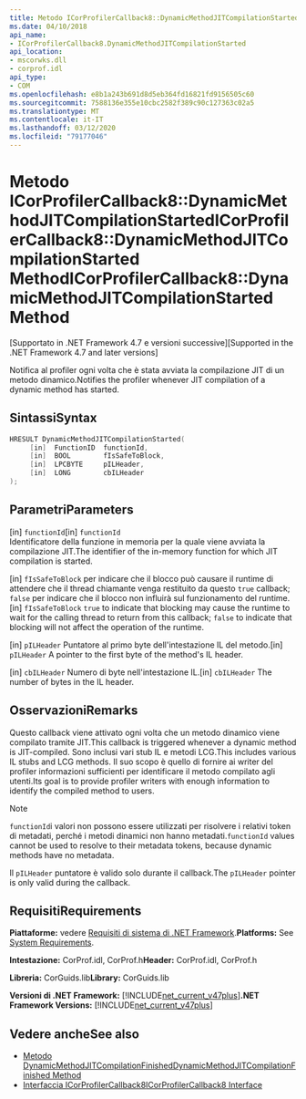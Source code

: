 ```yaml
---
title: Metodo ICorProfilerCallback8::DynamicMethodJITCompilationStartedICorProfilerCallback8::DynamicMethodJITCompilationStarted Method
ms.date: 04/10/2018
api_name:
- ICorProfilerCallback8.DynamicMethodJITCompilationStarted
api_location:
- mscorwks.dll
- corprof.idl
api_type:
- COM
ms.openlocfilehash: e8b1a243b691d8d5eb364fd16821fd9156505c60
ms.sourcegitcommit: 7588136e355e10cbc2582f389c90c127363c02a5
ms.translationtype: MT
ms.contentlocale: it-IT
ms.lasthandoff: 03/12/2020
ms.locfileid: "79177046"
---
```

# <a name="icorprofilercallback8dynamicmethodjitcompilationstarted-method"></a><span data-ttu-id="7cb6e-102">Metodo ICorProfilerCallback8::DynamicMethodJITCompilationStartedICorProfilerCallback8::DynamicMethodJITCompilationStarted Method</span><span class="sxs-lookup"><span data-stu-id="7cb6e-102">ICorProfilerCallback8::DynamicMethodJITCompilationStarted Method</span></span>
<span data-ttu-id="7cb6e-103">[Supportato in .NET Framework 4.7 e versioni successive]</span><span class="sxs-lookup"><span data-stu-id="7cb6e-103">[Supported in the .NET Framework 4.7 and later versions]</span></span>  
  
<span data-ttu-id="7cb6e-104">Notifica al profiler ogni volta che è stata avviata la compilazione JIT di un metodo dinamico.</span><span class="sxs-lookup"><span data-stu-id="7cb6e-104">Notifies the profiler whenever JIT compilation of a dynamic method has started.</span></span>  
  
## <a name="syntax"></a><span data-ttu-id="7cb6e-105">Sintassi</span><span class="sxs-lookup"><span data-stu-id="7cb6e-105">Syntax</span></span>  
  
```cpp  
HRESULT DynamicMethodJITCompilationStarted(  
     [in]  FunctionID  functionId,
     [in]  BOOL        fIsSafeToBlock,
     [in]  LPCBYTE     pILHeader,
     [in]  LONG        cbILHeader
);  
```  
  
## <a name="parameters"></a><span data-ttu-id="7cb6e-106">Parametri</span><span class="sxs-lookup"><span data-stu-id="7cb6e-106">Parameters</span></span>  
<span data-ttu-id="7cb6e-107">[in] `functionId`</span><span class="sxs-lookup"><span data-stu-id="7cb6e-107">[in] `functionId`</span></span>  
<span data-ttu-id="7cb6e-108">Identificatore della funzione in memoria per la quale viene avviata la compilazione JIT.</span><span class="sxs-lookup"><span data-stu-id="7cb6e-108">The identifier of the in-memory function for which JIT compilation is started.</span></span>

<span data-ttu-id="7cb6e-109">[in] `fIsSafeToBlock` per indicare che il blocco può causare il runtime di attendere che il thread chiamante venga restituito da questo 
 `true` callback; `false` per indicare che il blocco non influirà sul funzionamento del runtime.</span><span class="sxs-lookup"><span data-stu-id="7cb6e-109">[in] `fIsSafeToBlock`
`true` to indicate that blocking may cause the runtime to wait for the calling thread to return from this callback; `false` to indicate that blocking will not affect the operation of the runtime.</span></span>  

<span data-ttu-id="7cb6e-110">[in] `pILHeader` Puntatore al primo byte dell'intestazione IL del metodo.</span><span class="sxs-lookup"><span data-stu-id="7cb6e-110">[in] `pILHeader` A pointer to the first byte of the method's IL header.</span></span>

<span data-ttu-id="7cb6e-111">[in] `cbILHeader` Numero di byte nell'intestazione IL.</span><span class="sxs-lookup"><span data-stu-id="7cb6e-111">[in] `cbILHeader` The number of bytes in the IL header.</span></span>

## <a name="remarks"></a><span data-ttu-id="7cb6e-112">Osservazioni</span><span class="sxs-lookup"><span data-stu-id="7cb6e-112">Remarks</span></span>  

<span data-ttu-id="7cb6e-113">Questo callback viene attivato ogni volta che un metodo dinamico viene compilato tramite JIT.</span><span class="sxs-lookup"><span data-stu-id="7cb6e-113">This callback is triggered whenever a dynamic method is JIT-compiled.</span></span> <span data-ttu-id="7cb6e-114">Sono inclusi vari stub IL e metodi LCG.</span><span class="sxs-lookup"><span data-stu-id="7cb6e-114">This includes various IL stubs and LCG methods.</span></span> <span data-ttu-id="7cb6e-115">Il suo scopo è quello di fornire ai writer del profiler informazioni sufficienti per identificare il metodo compilato agli utenti.</span><span class="sxs-lookup"><span data-stu-id="7cb6e-115">Its goal is to provide profiler writers with enough information to identify the compiled method to users.</span></span>

> [!NOTE]
> <span data-ttu-id="7cb6e-116">`functionId`i valori non possono essere utilizzati per risolvere i relativi token di metadati, perché i metodi dinamici non hanno metadati.</span><span class="sxs-lookup"><span data-stu-id="7cb6e-116">`functionId` values cannot be used to resolve to their metadata tokens, because dynamic methods have no metadata.</span></span>

<span data-ttu-id="7cb6e-117">Il `pILHeader` puntatore è valido solo durante il callback.</span><span class="sxs-lookup"><span data-stu-id="7cb6e-117">The `pILHeader` pointer is only valid during the callback.</span></span>

## <a name="requirements"></a><span data-ttu-id="7cb6e-118">Requisiti</span><span class="sxs-lookup"><span data-stu-id="7cb6e-118">Requirements</span></span>  
 <span data-ttu-id="7cb6e-119">**Piattaforme:** vedere [Requisiti di sistema di .NET Framework](../../../../docs/framework/get-started/system-requirements.md).</span><span class="sxs-lookup"><span data-stu-id="7cb6e-119">**Platforms:** See [System Requirements](../../../../docs/framework/get-started/system-requirements.md).</span></span>  
  
 <span data-ttu-id="7cb6e-120">**Intestazione:** CorProf.idl, CorProf.h</span><span class="sxs-lookup"><span data-stu-id="7cb6e-120">**Header:** CorProf.idl, CorProf.h</span></span>  
  
 <span data-ttu-id="7cb6e-121">**Libreria:** CorGuids.lib</span><span class="sxs-lookup"><span data-stu-id="7cb6e-121">**Library:** CorGuids.lib</span></span>  
  
 <span data-ttu-id="7cb6e-122">**Versioni di .NET Framework:** [!INCLUDE[net_current_v47plus](../../../../includes/net-current-v47plus.md)]</span><span class="sxs-lookup"><span data-stu-id="7cb6e-122">**.NET Framework Versions:** [!INCLUDE[net_current_v47plus](../../../../includes/net-current-v47plus.md)]</span></span>  
  
## <a name="see-also"></a><span data-ttu-id="7cb6e-123">Vedere anche</span><span class="sxs-lookup"><span data-stu-id="7cb6e-123">See also</span></span>

- [<span data-ttu-id="7cb6e-124">Metodo DynamicMethodJITCompilationFinished</span><span class="sxs-lookup"><span data-stu-id="7cb6e-124">DynamicMethodJITCompilationFinished Method</span></span>](icorprofilercallback8-dynamicmethodjitcompilationfinished-method.md)
- [<span data-ttu-id="7cb6e-125">Interfaccia ICorProfilerCallback8</span><span class="sxs-lookup"><span data-stu-id="7cb6e-125">ICorProfilerCallback8 Interface</span></span>](icorprofilercallback8-interface.md)
